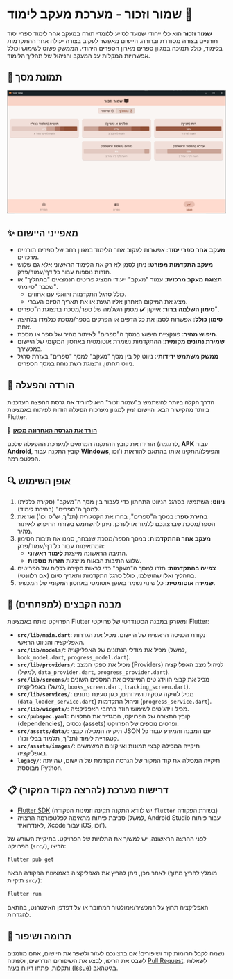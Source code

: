 # שמור וזכור - מערכת מעקב לימוד 📖

**שמור וזכור** הוא כלי ייחודי שנועד לסייע ללומדי תורה במעקב אחר לימוד ספרי יסוד תורניים בצורה מסודרת וברורה. היישום מאפשר לעקוב בצורה יעילה אחר ההתקדמות בלימוד, כולל תמיכה במגוון ספרים מארון הספרים היהודי. הממשק פשוט לשימוש וכולל אפשרויות המקלות על המעקב והניהול של תהליך הלימוד.

## 📸 תמונת מסך

![תמונת מסך - עמוד מעקב](https://raw.githubusercontent.com/NHLOCAL/Shamor-Zachor/refs/heads/dev/assets/screen.png?raw=true)

## ✨ מאפייני היישום

-   **מעקב אחר ספרי יסוד**: אפשרות לעקוב אחר הלימוד במגוון רחב של ספרים תורניים מרכזיים.
-   **מעקב התקדמות מפורט**: ניתן לסמן לא רק את הלימוד הראשוני אלא גם שלוש חזרות נוספות עבור כל דף/עמוד/פרק.
-   **תצוגת מעקב מרכזית**: עמוד "מעקב" ייעודי המציג פריטים הנמצאים "בתהליך" או שכבר "סיימתי".
    -   כולל סרגל התקדמות ויזואלי עם אחוזים.
    -   מציג את המיקום האחרון אליו הגעת או את תאריך הסיום העברי.
-   **סימון השלמה ברור**: אייקון ✔️ מסמן השלמה של ספר/מסכת בתצוגת ה"ספרים".
-   **סימון כולל**: אפשרות לסמן את כל הדפים או הפרקים בספר/מסכת כנלמדו בלחיצה אחת.
-   **חיפוש מהיר**: פונקציית חיפוש במסך ה"ספרים" לאיתור מהיר של ספר או מסכת.
-   **שמירת נתונים מקומית**: ההתקדמות נשמרת אוטומטית באחסון המקומי של היישום במכשירך.
-   **ממשק משתמש ידידותי**: ניווט קל בין מסך "מעקב" למסך "ספרים" בעזרת סרגל ניווט תחתון, ותצוגת רשת נוחה במסך הספרים.

## 🚀 הורדה והפעלה

הדרך הקלה ביותר להשתמש ב"שמור וזכור" היא להוריד את גרסת ההפצה העדכנית ביותר מהקישור הבא. היישום זמין למגוון מערכות הפעלה הודות לפיתוח באמצעות Flutter.

🔗 [**הורד את הגרסה האחרונה מכאן**](https://github.com/NHLOCAL/Shamor-Zachor/releases/latest)

הורידו את קובץ ההתקנה המתאים למערכת ההפעלה שלכם (לדוגמה, **APK** עבור **Android**, קובץ התקנה עבור **Windows**, וכו') והפעילו/התקינו אותו בהתאם להוראות הפלטפורמה.

## 🔍 אופן השימוש

1.  **ניווט**: השתמשו בסרגל הניווט התחתון כדי לעבור בין מסך ה"מעקב" (סקירה כללית) למסך ה"ספרים" (בחירת לימוד).
2.  **בחירת ספר**: במסך ה"ספרים", בחרו את הקטגוריה (תנ"ך, ש"ס וכו') ואז את הספר/מסכת שברצונכם ללמוד או לעדכן. ניתן להשתמש בשורת החיפוש לאיתור מהיר.
3.  **מעקב אחר ההתקדמות**: במסך הספר/מסכת שנבחר, סמנו את תיבות הסימון המתאימות עבור כל דף/עמוד/פרק:
    -   התיבה הראשונה מייצגת **לימוד ראשוני**.
    -   שלוש התיבות הבאות מייצגות **חזרות נוספות**.
4.  **צפייה בהתקדמות**: חזרו למסך ה"מעקב" כדי לראות סקירה כללית של הפריטים בתהליך ואלו שהושלמו, כולל סרגל התקדמות ותאריך סיום (אם רלוונטי).
5.  **שמירה אוטומטית**: כל שינוי נשמר באופן אוטומטי באחסון המקומי של המכשיר.

## 📂 מבנה הקבצים (למפתחים)

הפרויקט פותח באמצעות Flutter ומאורגן במבנה הסטנדרטי של פרויקטי Flutter:

-   **`src/lib/main.dart`**: נקודת הכניסה הראשית של היישום. מכיל את הגדרות האפליקציה והניווט הראשי.
-   **`src/lib/models/`**: מכיל את מודלי הנתונים של האפליקציה (למשל, `book_model.dart`, `progress_model.dart`).
-   **`src/lib/providers/`**: מכיל את ספקי המצב (Providers) לניהול מצב האפליקציה (למשל, `data_provider.dart`, `progress_provider.dart`).
-   **`src/lib/screens/`**: מכיל את קבצי הווידג'טים המייצגים את המסכים השונים באפליקציה (למשל, `books_screen.dart`, `tracking_screen.dart`).
-   **`src/lib/services/`**: מכיל לוגיקה עסקית ושירותים, כגון טעינת נתונים (`data_loader_service.dart`) וניהול התקדמות (`progress_service.dart`).
-   **`src/lib/widgets/`**: מכיל ווידג'טים לשימוש חוזר ברחבי האפליקציה.
-   **`src/pubspec.yaml`**: קובץ התצורה של הפרויקט, המגדיר את התלויות (dependencies), נכסים (assets) ופרטים נוספים של הפרויקט.
-   **`src/assets/data/`**: תיקייה המכילה קבצי JSON עם המבנה והמידע עבור כל קטגוריית לימוד (תנ"ך, תלמוד בבלי וכו').
-   **`src/assets/images/`**: תיקייה המכילה קבצי תמונות ואייקונים המשמשים באפליקציה.
-   **`legacy/`**: תיקייה המכילה את קוד המקור של הגרסה הקודמת של היישום, שהייתה מבוססת Python.

## 📋 דרישות מערכת (להרצה מקוד המקור)

-   [Flutter SDK](https://flutter.dev/docs/get-started/install) (יש לוודא התקנה תקינה וזמינות הפקודה `flutter` בשורת הפקודה)
-   סביבת פיתוח מתאימה לפלטפורמה הרצויה (למשל, Android Studio עבור פיתוח לאנדרואיד, Xcode עבור iOS, וכו').

לפני ההרצה הראשונה, יש למשוך את התלויות של הפרויקט. בתיקיית השורש של הפרויקט (`src/`), הריצו:
```bash
flutter pub get
```
לאחר מכן, ניתן להריץ את האפליקציה באמצעות הפקודה הבאה (מומלץ להריץ מתוך תיקיית `src/`):
```bash
flutter run
```
האפליקציה תרוץ על המכשיר/אמולטור המחובר או על דפדפן האינטרנט, בהתאם להגדרות.

## 🤝 תרומה ושיפור

נשמח לקבל תרומות קוד ושיפורים! אם ברצונכם לעזור ולשפר את היישום, אתם מוזמנים לשבט את הריפו, לבצע את השיפורים הנדרשים, ולפתוח [Pull Request](https://github.com/NHLOCAL/Shamor-Zachor/pulls). לשאלות ותקלות, פתחו [דיווח בעיה (Issue)](https://github.com/NHLOCAL/Shamor-Zachor/issues) בגיטהאב.
